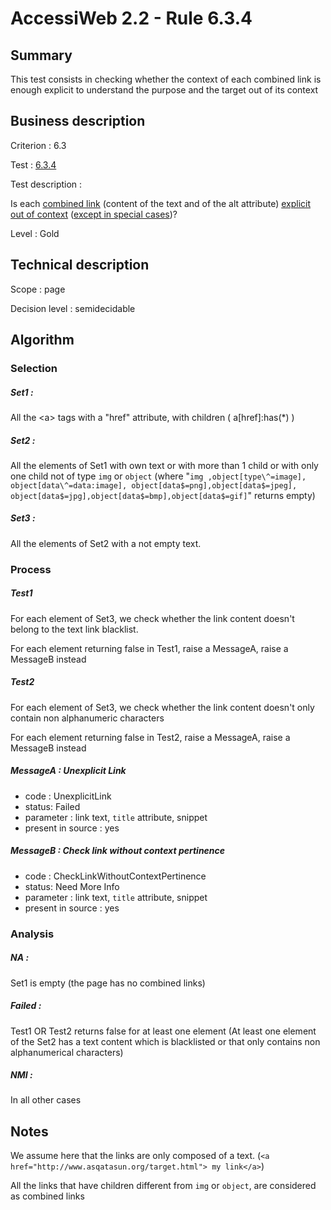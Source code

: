# AccessiWeb 2.2 - Rule 6.3.4

## Summary

This test consists in checking whether the context of each combined link
is enough explicit to understand the purpose and the target out of its
context

## Business description

Criterion : 6.3

Test : [6.3.4](http://accessiweb.org/index.php/accessiweb-22-english-version.html#test-6-3-4)

Test description :

Is each [combined
link](http://accessiweb.org/index.php/glossary-76.html#mLienComposite)
(content of the text and of the alt attribute) [explicit out of
context](http://accessiweb.org/index.php/glossary-76.html#mLienHorsContexte)
([except in special
cases](http://accessiweb.org/index.php/glossary-76.html#cpCrit6- "Special cases for criterion 6.3"))?

Level : Gold

## Technical description

Scope : page

Decision level :
semidecidable

## Algorithm

### Selection

##### Set1 :

All the <a\> tags with a "href" attribute, with children (
a[href]:has(\*) )

##### Set2 :

All the elements of Set1 with own text or with more than 1 child or with
only one child not of type `img` or `object` (where "`img ,object[type\^=image], object[data\^=data:image], object[data$=png],object[data$=jpeg], object[data$=jpg],object[data$=bmp],object[data$=gif]`" returns empty)

##### Set3 :

All the elements of Set2 with a not empty text.

### Process

##### Test1

For each element of Set3, we check whether the link content doesn't belong to the text link blacklist.

For each element returning false in Test1, raise a MessageA, raise a MessageB instead

##### Test2

For each element of Set3, we check whether the link content doesn't only contain non alphanumeric characters

For each element returning false in Test2, raise a MessageA, raise a MessageB instead

##### MessageA : Unexplicit Link

-   code : UnexplicitLink
-   status: Failed
-   parameter : link text, `title` attribute, snippet
-   present in source : yes

##### MessageB : Check link without context pertinence

-   code : CheckLinkWithoutContextPertinence
-   status: Need More Info
-   parameter : link text, `title` attribute, snippet
-   present in source : yes

### Analysis

##### **NA :**

Set1 is empty (the page has no combined links)

##### **Failed :**

Test1 OR Test2 returns false for at least one element (At least one element of the Set2 has a text content which is blacklisted or that only contains non alphanumerical characters)

##### **NMI :**

In all other cases

## Notes

We assume here that the links are only composed of a text. (`<a href="http://www.asqatasun.org/target.html"> my link</a>`)

All the links that have children different from `img` or `object`, are considered as combined links
